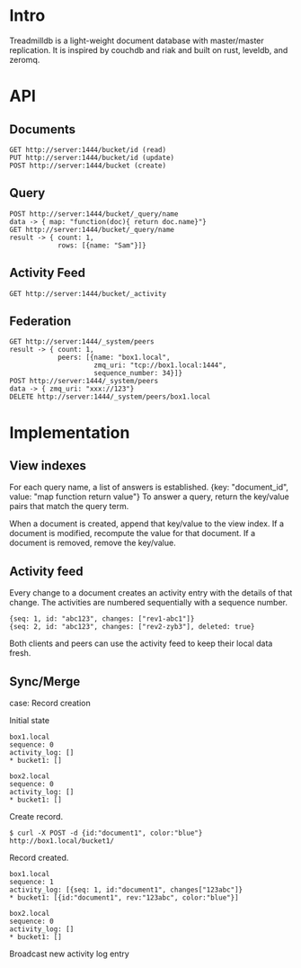 # Intro
Treadmilldb is a light-weight document database with master/master replication.
It is inspired by couchdb and riak and built on rust, leveldb, and zeromq.

# API
## Documents
```
GET http://server:1444/bucket/id (read)
PUT http://server:1444/bucket/id (update)
POST http://server:1444/bucket (create)
```

## Query
```
POST http://server:1444/bucket/_query/name
data -> { map: "function(doc){ return doc.name}"}
GET http://server:1444/bucket/_query/name
result -> { count: 1,
            rows: [{name: "Sam"}]}
```

## Activity Feed
```
GET http://server:1444/bucket/_activity
```

## Federation
```
GET http://server:1444/_system/peers
result -> { count: 1,
            peers: [{name: "box1.local",
                     zmq_uri: "tcp://box1.local:1444",
                     sequence_number: 34}]}
POST http://server:1444/_system/peers
data -> { zmq_uri: "xxx://123"}
DELETE http://server:1444/_system/peers/box1.local
```

# Implementation
## View indexes
For each query name, a list of answers is established.
{key: "document_id", value: "map function return value"}
To answer a query, return the key/value pairs that match the
query term.

When a document is created, append that key/value to the view
index. If a document is modified, recompute the value for that
document. If a document is removed, remove the key/value.

## Activity feed
Every change to a document creates an activity entry with
the details of that change. The activities are numbered
sequentially with a sequence number.

```
{seq: 1, id: "abc123", changes: ["rev1-abc1"]}
{seq: 2, id: "abc123", changes: ["rev2-zyb3"], deleted: true}
```

Both clients and peers can use the activity feed to keep their
local data fresh.

## Sync/Merge

case: Record creation

Initial state
```
box1.local
sequence: 0
activity_log: []
* bucket1: []

box2.local
sequence: 0
activity_log: []
* bucket1: []
```

Create record.
```
$ curl -X POST -d {id:"document1", color:"blue"} http://box1.local/bucket1/
```

Record created.
```
box1.local
sequence: 1
activity_log: [{seq: 1, id:"document1", changes["123abc"]}
* bucket1: [{id:"document1", rev:"123abc", color:"blue"}]

box2.local
sequence: 0
activity_log: []
* bucket1: []
```

Broadcast new activity log entry

